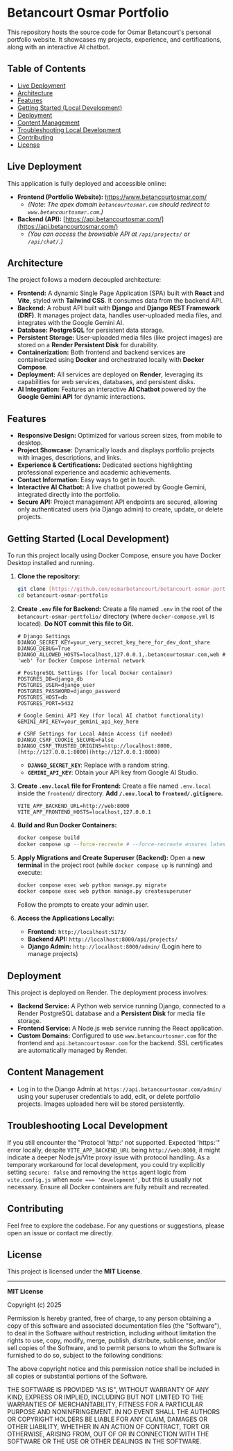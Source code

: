 # Betancourt Osmar Portfolio

This repository hosts the source code for Osmar Betancourt's personal portfolio website. It showcases my projects, experience, and certifications, along with an interactive AI chatbot.

## Table of Contents

* [Live Deployment](#live-deployment)
* [Architecture](#architecture)
* [Features](#features)
* [Getting Started (Local Development)](#getting-started-local-development)
* [Deployment](#deployment)
* [Content Management](#content-management)
* [Troubleshooting Local Development](#troubleshooting-local-development)
* [Contributing](#contributing)
* [License](#license)

## Live Deployment

This application is fully deployed and accessible online:

* **Frontend (Portfolio Website):** <https://www.betancourtosmar.com/>
    * *(Note: The apex domain `betancourtosmar.com` should redirect to `www.betancourtosmar.com`.)*
* **Backend (API):** [https://api.betancourtosmar.com/](https://api.betancourtosmar.com/)
    * *(You can access the browsable API at `/api/projects/` or `/api/chat/`.)*

## Architecture

The project follows a modern decoupled architecture:

* **Frontend:** A dynamic Single Page Application (SPA) built with **React** and **Vite**, styled with **Tailwind CSS**. It consumes data from the backend API.
* **Backend:** A robust API built with **Django** and **Django REST Framework (DRF)**. It manages project data, handles user-uploaded media files, and integrates with the Google Gemini AI.
* **Database:** **PostgreSQL** for persistent data storage.
* **Persistent Storage:** User-uploaded media files (like project images) are stored on a **Render Persistent Disk** for durability.
* **Containerization:** Both frontend and backend services are containerized using **Docker** and orchestrated locally with **Docker Compose**.
* **Deployment:** All services are deployed on **Render**, leveraging its capabilities for web services, databases, and persistent disks.
* **AI Integration:** Features an interactive **AI Chatbot** powered by the **Google Gemini API** for dynamic interactions.

## Features

* **Responsive Design:** Optimized for various screen sizes, from mobile to desktop.
* **Project Showcase:** Dynamically loads and displays portfolio projects with images, descriptions, and links.
* **Experience & Certifications:** Dedicated sections highlighting professional experience and academic achievements.
* **Contact Information:** Easy ways to get in touch.
* **Interactive AI Chatbot:** A live chatbot powered by Google Gemini, integrated directly into the portfolio.
* **Secure API:** Project management API endpoints are secured, allowing only authenticated users (via Django admin) to create, update, or delete projects.

## Getting Started (Local Development)

To run this project locally using Docker Compose, ensure you have Docker Desktop installed and running.

1.  **Clone the repository:**
    ```bash
    git clone [https://github.com/osmarbetancourt/betancourt-osmar-portfolio.git](https://github.com/osmarbetancourt/betancourt-osmar-portfolio.git)
    cd betancourt-osmar-portfolio
    ```

2.  **Create `.env` file for Backend:**
    Create a file named `.env` in the root of the `betancourt-osmar-portfolio/` directory (where `docker-compose.yml` is located). **Do NOT commit this file to Git.**
    ```
    # Django Settings
    DJANGO_SECRET_KEY=your_very_secret_key_here_for_dev_dont_share
    DJANGO_DEBUG=True
    DJANGO_ALLOWED_HOSTS=localhost,127.0.0.1,.betancourtosmar.com,web # 'web' for Docker Compose internal network

    # PostgreSQL Settings (for local Docker container)
    POSTGRES_DB=django_db
    POSTGRES_USER=django_user
    POSTGRES_PASSWORD=django_password
    POSTGRES_HOST=db
    POSTGRES_PORT=5432

    # Google Gemini API Key (for local AI chatbot functionality)
    GEMINI_API_KEY=your_gemini_api_key_here

    # CSRF Settings for Local Admin Access (if needed)
    DJANGO_CSRF_COOKIE_SECURE=False
    DJANGO_CSRF_TRUSTED_ORIGINS=http://localhost:8000,[http://127.0.0.1:8000](http://127.0.0.1:8000)
    ```
    * **`DJANGO_SECRET_KEY`**: Replace with a random string.
    * **`GEMINI_API_KEY`**: Obtain your API key from Google AI Studio.

3.  **Create `.env.local` file for Frontend:**
    Create a file named `.env.local` inside the `frontend/` directory. **Add `/.env.local` to `frontend/.gitignore`.**
    ```
    VITE_APP_BACKEND_URL=http://web:8000
    VITE_APP_FRONTEND_HOSTS=localhost,127.0.0.1
    ```

4.  **Build and Run Docker Containers:**
    ```bash
    docker compose build
    docker compose up --force-recreate # --force-recreate ensures latest env vars are picked up
    ```

5.  **Apply Migrations and Create Superuser (Backend):**
    Open a **new terminal** in the project root (while `docker compose up` is running) and execute:
    ```bash
    docker compose exec web python manage.py migrate
    docker compose exec web python manage.py createsuperuser
    ```
    Follow the prompts to create your admin user.

6.  **Access the Applications Locally:**
    * **Frontend:** `http://localhost:5173/`
    * **Backend API:** `http://localhost:8000/api/projects/`
    * **Django Admin:** `http://localhost:8000/admin/` (Login here to manage projects)

## Deployment

This project is deployed on Render. The deployment process involves:

* **Backend Service:** A Python web service running Django, connected to a Render PostgreSQL database and a **Persistent Disk** for media file storage.
* **Frontend Service:** A Node.js web service running the React application.
* **Custom Domains:** Configured to use `www.betancourtosmar.com` for the frontend and `api.betancourtosmar.com` for the backend. SSL certificates are automatically managed by Render.

## Content Management

* Log in to the Django Admin at `https://api.betancourtosmar.com/admin/` using your superuser credentials to add, edit, or delete portfolio projects. Images uploaded here will be stored persistently.

## Troubleshooting Local Development

If you still encounter the "Protocol 'http:' not supported. Expected 'https:'" error locally, despite `VITE_APP_BACKEND_URL` being `http://web:8000`, it might indicate a deeper Node.js/Vite proxy issue with protocol handling. As a temporary workaround for local development, you could try explicitly setting `secure: false` and removing the `https` agent logic from `vite.config.js` when `mode === 'development'`, but this is usually not necessary. Ensure all Docker containers are fully rebuilt and recreated.

## Contributing

Feel free to explore the codebase. For any questions or suggestions, please open an issue or contact me directly.

## License

This project is licensed under the **MIT License**.

---

**MIT License**

Copyright (c) 2025

Permission is hereby granted, free of charge, to any person obtaining a copy
of this software and associated documentation files (the "Software"), to deal
in the Software without restriction, including without limitation the rights
to use, copy, modify, merge, publish, distribute, sublicense, and/or sell
copies of the Software, and to permit persons to whom the Software is
furnished to do so, subject to the following conditions:

The above copyright notice and this permission notice shall be included in all
copies or substantial portions of the Software.

THE SOFTWARE IS PROVIDED "AS IS", WITHOUT WARRANTY OF ANY KIND, EXPRESS OR
IMPLIED, INCLUDING BUT NOT LIMITED TO THE WARRANTIES OF MERCHANTABILITY,
FITNESS FOR A PARTICULAR PURPOSE AND NONINFRINGEMENT. IN NO EVENT SHALL THE
AUTHORS OR COPYRIGHT HOLDERS BE LIABLE FOR ANY CLAIM, DAMAGES OR OTHER
LIABILITY, WHETHER IN AN ACTION OF CONTRACT, TORT OR OTHERWISE, ARISING FROM,
OUT OF OR IN CONNECTION WITH THE SOFTWARE OR THE USE OR OTHER DEALINGS IN THE
SOFTWARE.
